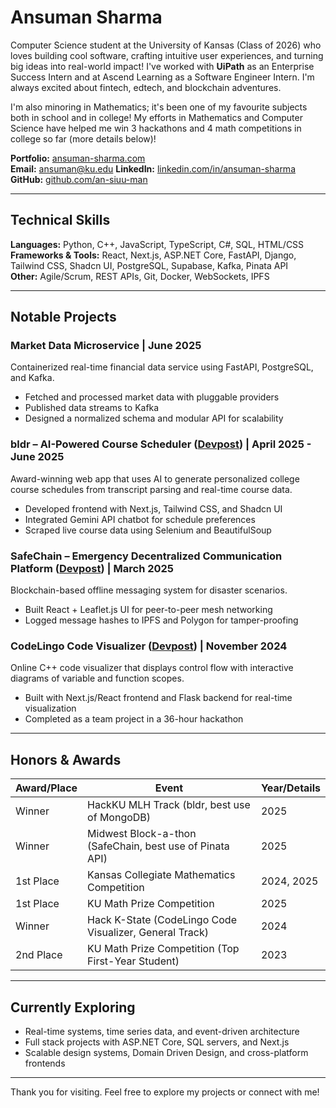 # Ansuman Sharma

Computer Science student at the University of Kansas (Class of 2026) who loves building cool software, crafting intuitive user experiences, and turning big ideas into real-world impact! I've worked with **UiPath** as an Enterprise Success Intern and at Ascend Learning as a Software Engineer Intern. I'm always excited about fintech, edtech, and blockchain adventures.

I'm also minoring in Mathematics; it's been one of my favourite subjects both in school and in college! My efforts in Mathematics and Computer Science have helped me win 3 hackathons and 4 math competitions in college so far (more details below)!

**Portfolio:** [ansuman-sharma.com](https://ansuman-sharma.com)  
**Email:** ansuman@ku.edu
**LinkedIn:** [linkedin.com/in/ansuman-sharma](https://linkedin.com/in/ansuman-sharma)  
**GitHub:** [github.com/an-siuu-man](https://github.com/an-siuu-man)

---

## Technical Skills

**Languages:** Python, C++, JavaScript, TypeScript, C#, SQL, HTML/CSS  
**Frameworks & Tools:** React, Next.js, ASP.NET Core, FastAPI, Django, Tailwind CSS, Shadcn UI, PostgreSQL, Supabase, Kafka, Pinata API  
**Other:** Agile/Scrum, REST APIs, Git, Docker, WebSockets, IPFS

---

## Notable Projects

### Market Data Microservice | June 2025
Containerized real-time financial data service using FastAPI, PostgreSQL, and Kafka.
- Fetched and processed market data with pluggable providers
- Published data streams to Kafka
- Designed a normalized schema and modular API for scalability

### bldr – AI-Powered Course Scheduler ([Devpost](https://devpost.com/software/bldr)) | April 2025 - June 2025
Award-winning web app that uses AI to generate personalized college course schedules from transcript parsing and real-time course data.
- Developed frontend with Next.js, Tailwind CSS, and Shadcn UI
- Integrated Gemini API chatbot for schedule preferences
- Scraped live course data using Selenium and BeautifulSoup

### SafeChain – Emergency Decentralized Communication Platform ([Devpost](https://devpost.com/software/safe-chain-3zi5m6)) | March 2025
Blockchain-based offline messaging system for disaster scenarios.
- Built React + Leaflet.js UI for peer-to-peer mesh networking
- Logged message hashes to IPFS and Polygon for tamper-proofing

### CodeLingo Code Visualizer ([Devpost](https://devpost.com/software/codelingo-lg9a4q)) | November 2024
Online C++ code visualizer that displays control flow with interactive diagrams of variable and function scopes.
- Built with Next.js/React frontend and Flask backend for real-time visualization
- Completed as a team project in a 36-hour hackathon

---

## Honors & Awards

| Award/Place | Event | Year/Details |
|-------------|-------|--------------|
| Winner | HackKU MLH Track (bldr, best use of MongoDB) | 2025 |
| Winner | Midwest Block-a-thon (SafeChain, best use of Pinata API) | 2025 |
| 1st Place | Kansas Collegiate Mathematics Competition | 2024, 2025 |
| 1st Place | KU Math Prize Competition | 2025 |
| Winner | Hack K-State (CodeLingo Code Visualizer, General Track) | 2024 |
| 2nd Place | KU Math Prize Competition (Top First-Year Student) | 2023 |

---

## Currently Exploring
- Real-time systems, time series data, and event-driven architecture
- Full stack projects with ASP.NET Core, SQL servers, and Next.js
- Scalable design systems, Domain Driven Design, and cross-platform frontends

---

Thank you for visiting. Feel free to explore my projects or connect with me!
